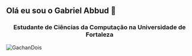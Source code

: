 ## Olá eu sou o Gabriel Abbud 👋
<h3 align = "center"> Estudante de Ciências da Computação na Universidade de Fortaleza </h3>

<p align="left"> <img src="https://komarev.com/ghpvc/?username=GachanDois&label=Profile%20views&color=0e75b6&style=flat" alt="GachanDois" /> </p>
